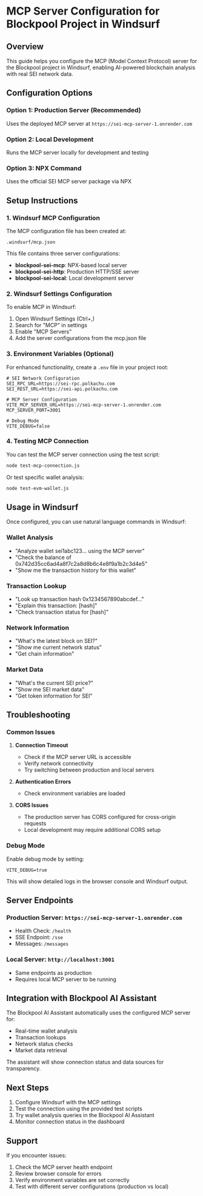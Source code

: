 # MCP Server Configuration for Blockpool Project in Windsurf

## Overview
This guide helps you configure the MCP (Model Context Protocol) server for the Blockpool project in Windsurf, enabling AI-powered blockchain analysis with real SEI network data.

## Configuration Options

### Option 1: Production Server (Recommended)
Uses the deployed MCP server at `https://sei-mcp-server-1.onrender.com`

### Option 2: Local Development
Runs the MCP server locally for development and testing

### Option 3: NPX Command
Uses the official SEI MCP server package via NPX

## Setup Instructions

### 1. Windsurf MCP Configuration

The MCP configuration file has been created at:
```
.windsurf/mcp.json
```

This file contains three server configurations:
- **blockpool-sei-mcp**: NPX-based local server
- **blockpool-sei-http**: Production HTTP/SSE server
- **blockpool-sei-local**: Local development server

### 2. Windsurf Settings Configuration

To enable MCP in Windsurf:

1. Open Windsurf Settings (Ctrl+,)
2. Search for "MCP" in settings
3. Enable "MCP Servers"
4. Add the server configurations from the mcp.json file

### 3. Environment Variables (Optional)

For enhanced functionality, create a `.env` file in your project root:

```env
# SEI Network Configuration
SEI_RPC_URL=https://sei-rpc.polkachu.com
SEI_REST_URL=https://sei-api.polkachu.com

# MCP Server Configuration
VITE_MCP_SERVER_URL=https://sei-mcp-server-1.onrender.com
MCP_SERVER_PORT=3001

# Debug Mode
VITE_DEBUG=false
```

### 4. Testing MCP Connection

You can test the MCP server connection using the test script:

```bash
node test-mcp-connection.js
```

Or test specific wallet analysis:

```bash
node test-evm-wallet.js
```

## Usage in Windsurf

Once configured, you can use natural language commands in Windsurf:

### Wallet Analysis
- "Analyze wallet sei1abc123... using the MCP server"
- "Check the balance of 0x742d35cc6ad4a8f7c2a8d8b6c4e8f9a1b2c3d4e5"
- "Show me the transaction history for this wallet"

### Transaction Lookup
- "Look up transaction hash 0x1234567890abcdef..."
- "Explain this transaction: [hash]"
- "Check transaction status for [hash]"

### Network Information
- "What's the latest block on SEI?"
- "Show me current network status"
- "Get chain information"

### Market Data
- "What's the current SEI price?"
- "Show me SEI market data"
- "Get token information for SEI"

## Troubleshooting

### Common Issues

1. **Connection Timeout**
   - Check if the MCP server URL is accessible
   - Verify network connectivity
   - Try switching between production and local servers

2. **Authentication Errors**
   - Check environment variables are loaded

3. **CORS Issues**
   - The production server has CORS configured for cross-origin requests
   - Local development may require additional CORS setup

### Debug Mode

Enable debug mode by setting:
```env
VITE_DEBUG=true
```

This will show detailed logs in the browser console and Windsurf output.

## Server Endpoints

### Production Server: `https://sei-mcp-server-1.onrender.com`
- Health Check: `/health`
- SSE Endpoint: `/sse`
- Messages: `/messages`

### Local Server: `http://localhost:3001`
- Same endpoints as production
- Requires local MCP server to be running

## Integration with Blockpool AI Assistant

The Blockpool AI Assistant automatically uses the configured MCP server for:
- Real-time wallet analysis
- Transaction lookups
- Network status checks
- Market data retrieval

The assistant will show connection status and data sources for transparency.

## Next Steps

1. Configure Windsurf with the MCP settings
2. Test the connection using the provided test scripts
3. Try wallet analysis queries in the Blockpool AI Assistant
4. Monitor connection status in the dashboard

## Support

If you encounter issues:
1. Check the MCP server health endpoint
2. Review browser console for errors
3. Verify environment variables are set correctly
4. Test with different server configurations (production vs local)
